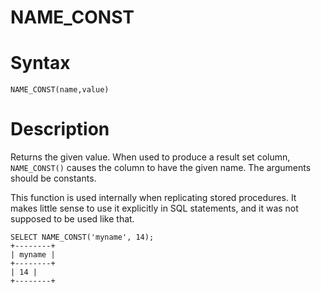 # NAME_CONST

#

# Syntax

```
NAME_CONST(name,value)
```

#

# Description

Returns the given value. When used to produce a result set column,
 `NAME_CONST()` causes the column to have the given name. The
arguments should be constants.

This function is used internally when replicating stored procedures. It makes little sense to use it explicitly in SQL statements, and it was not supposed to be used like that.

```
SELECT NAME_CONST('myname', 14);
+--------+
| myname |
+--------+
| 14 |
+--------+
```